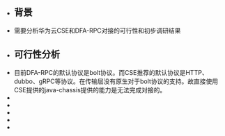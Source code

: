 - ## 背景
- 需要分析华为云CSE和DFA-RPC对接的可行性和初步调研结果
- ## 可行性分析
- 目前DFA-RPC的默认协议是bolt协议。而CSE推荐的默认协议是HTTP、dubbo、gRPC等协议。在传输层没有原生对于bolt协议的支持。故直接使用CSE提供的java-chassis提供的能力是无法完成对接的。
-
-
-
-
-